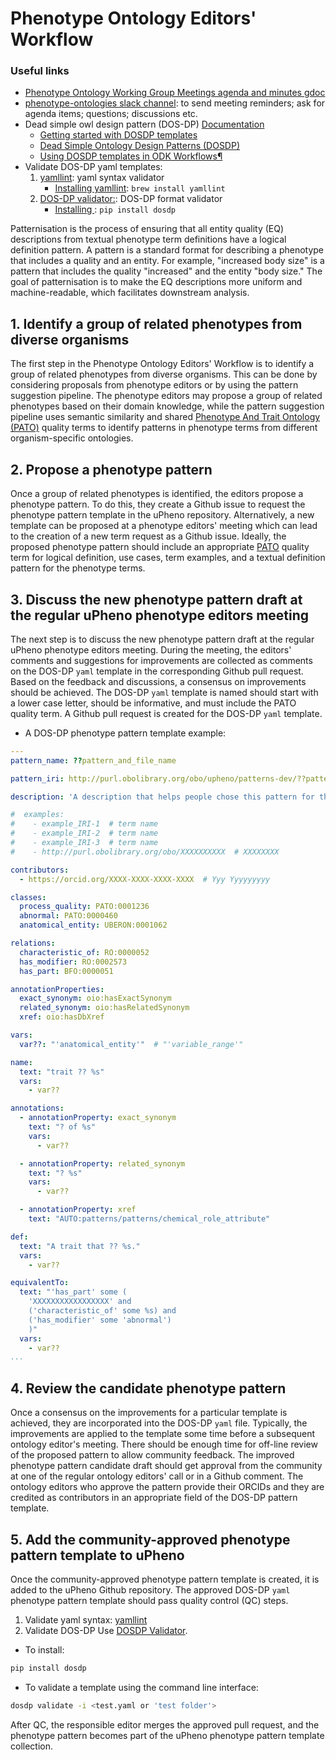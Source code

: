 # Phenotype Ontology Editors' Workflow

### Useful links
* [Phenotype Ontology Working Group Meetings agenda and minutes gdoc](https://docs.google.com/document/d/1WrQanAMuccS-oaoAIb9yWQAd4Rvy3R3mU01v9wHbriM/)
* [phenotype-ontologies slack channel](https://phenotype-ontologies.slack.com/archives/CCWEMEJM8/p1685549784709229): to send meeting reminders; ask for agenda items; questions; discussions etc.
* Dead simple owl design pattern (DOS-DP) [Documentation](https://incatools.github.io/dead_simple_owl_design_patterns/)
    * [Getting started with DOSDP templates](https://oboacademy.github.io/obook/tutorial/dosdp-overview/)
    * [Dead Simple Ontology Design Patterns (DOSDP)](https://oboacademy.github.io/obook/tutorial/dosdp-template/)
    * [Using DOSDP templates in ODK Workflows¶](https://oboacademy.github.io/obook/tutorial/dosdp-odk/)
* Validate DOS-DP yaml templates:
    1. [yamllint](https://yamllint.readthedocs.io/en/stable/): yaml syntax validator
        * [Installing yamllint](https://formulae.brew.sh/formula/yamllint): `brew install yamllint`
    2. [DOS-DP validator:](https://incatools.github.io/dead_simple_owl_design_patterns/validator/): DOS-DP format validator
        * [Installing ](https://github.com/INCATools/dead_simple_owl_design_patterns): `pip install dosdp`

Patternisation is the process of ensuring that all entity quality (EQ) descriptions from textual phenotype term definitions have a logical definition pattern. A pattern is a standard format for describing a phenotype that includes a quality and an entity. For example, "increased body size" is a pattern that includes the quality "increased" and the entity "body size." The goal of patternisation is to make the EQ descriptions more uniform and machine-readable, which facilitates downstream analysis.

## 1. Identify a group of related phenotypes from diverse organisms

The first step in the Phenotype Ontology Editors' Workflow is to identify a group of related phenotypes from diverse organisms. This can be done by considering proposals from phenotype editors or by using the pattern suggestion pipeline.
The phenotype editors may propose a group of related phenotypes based on their domain knowledge, while the pattern suggestion pipeline uses semantic similarity and shared [Phenotype And Trait Ontology (PATO)](https://www.ebi.ac.uk/ols4/ontologies/pato) quality terms to identify patterns in phenotype terms from different organism-specific ontologies.

## 2. Propose a phenotype pattern

Once a group of related phenotypes is identified, the editors propose a phenotype pattern. To do this, they create a Github issue to request the phenotype pattern template in the uPheno repository.
Alternatively, a new template can be proposed at a phenotype editors' meeting which can lead to the creation of a new term request as a Github issue.
Ideally, the proposed phenotype pattern should include an appropriate [PATO](https://www.ebi.ac.uk/ols4/ontologies/pato) quality term for logical definition, use cases, term examples, and a textual definition pattern for the phenotype terms.



## 3. Discuss the new phenotype pattern draft at the regular uPheno phenotype editors meeting

The next step is to discuss the new phenotype pattern draft at the regular uPheno phenotype editors meeting. During the meeting, the editors' comments and suggestions for improvements are collected as comments on the DOS-DP `yaml` template in the corresponding Github pull request. Based on the feedback and discussions, a consensus on improvements should be achieved.
The DOS-DP `yaml` template is named should start with a lower case letter, should be informative, and must include the PATO quality term.
A Github pull request is created for the DOS-DP `yaml` template.

* A DOS-DP phenotype pattern template example:


```yaml
---
pattern_name: ??pattern_and_file_name

pattern_iri: http://purl.obolibrary.org/obo/upheno/patterns-dev/??pattern_and_file_name.yaml

description: 'A description that helps people chose this pattern for the appropriate scenario.'

#  examples:
#    - example_IRI-1  # term name
#    - example_IRI-2  # term name
#    - example_IRI-3  # term name
#    - http://purl.obolibrary.org/obo/XXXXXXXXXX  # XXXXXXXX

contributors:
  - https://orcid.org/XXXX-XXXX-XXXX-XXXX  # Yyy Yyyyyyyyy

classes:
  process_quality: PATO:0001236
  abnormal: PATO:0000460
  anatomical_entity: UBERON:0001062

relations:
  characteristic_of: RO:0000052
  has_modifier: RO:0002573
  has_part: BFO:0000051

annotationProperties:
  exact_synonym: oio:hasExactSynonym
  related_synonym: oio:hasRelatedSynonym
  xref: oio:hasDbXref

vars:
  var??: "'anatomical_entity'"  # "'variable_range'"

name:
  text: "trait ?? %s"
  vars:
    - var??

annotations:
  - annotationProperty: exact_synonym
    text: "? of %s"
    vars:
      - var??

  - annotationProperty: related_synonym
    text: "? %s"
    vars:
      - var??

  - annotationProperty: xref
    text: "AUTO:patterns/patterns/chemical_role_attribute"

def:
  text: "A trait that ?? %s."
  vars:
    - var??

equivalentTo:
  text: "'has_part' some (
    'XXXXXXXXXXXXXXXXX' and
    ('characteristic_of' some %s) and
    ('has_modifier' some 'abnormal')
    )"
  vars:
    - var??
...
```

## 4. Review the candidate phenotype pattern

Once a consensus on the improvements for a particular template is achieved, they are incorporated into the DOS-DP `yaml` file. Typically, the improvements are applied to the template some time before a subsequent ontology editor's meeting. There should be enough time for off-line review of the proposed pattern to allow community feedback.
The improved phenotype pattern candidate draft should get approval from the community at one of the regular ontology editors' call or in a Github comment.
The ontology editors who approve the pattern provide their ORCIDs and they are credited as contributors in an appropriate field of the DOS-DP pattern template.

## 5. Add the community-approved phenotype pattern template to uPheno
Once the community-approved phenotype pattern template is created, it is added to the uPheno Github repository.
The approved DOS-DP `yaml` phenotype pattern template should pass quality control (QC) steps.
1. Validate yaml syntax: [yamllint](https://formulae.brew.sh/formula/yamllint)
2. Validate DOS-DP
Use [DOSDP Validator](https://github.com/INCATools/dead_simple_owl_design_patterns/blob/master/docs/validator.md).
* To install:
```sh
pip install dosdp
```
* To validate a template using the command line interface:
```sh
dosdp validate -i <test.yaml or 'test folder'>
```

After QC, the responsible editor merges the approved pull request, and the phenotype pattern becomes part of the uPheno phenotype pattern template collection.
